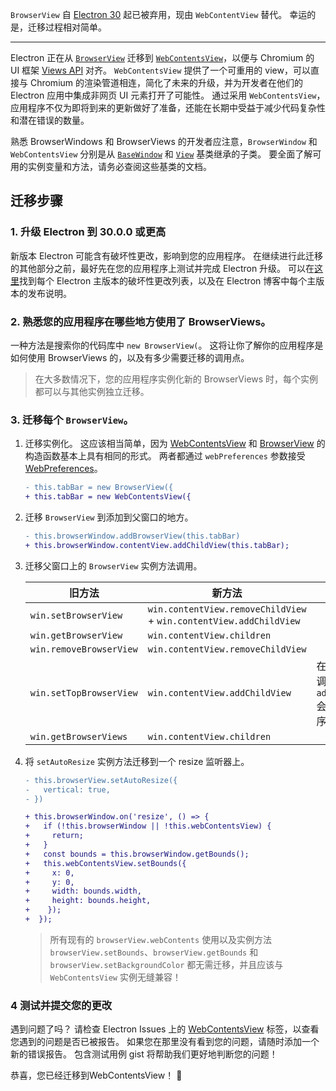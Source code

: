 `BrowserView` 自 [Electron 30](http://www.electronjs.org/blog/electron-30-0) 起已被弃用，现由 `WebContentView` 替代。 幸运的是，迁移过程相对简单。

---

Electron 正在从 [`BrowserView`](https://www.electronjs.org/docs/latest/api/browser-view) 迁移到 [`WebContentsView`](https://www.electronjs.org/docs/latest/api/web-contents-view)，以便与 Chromium 的 UI 框架 [Views API](https://www.chromium.org/chromium-os/developer-library/guides/views/intro/) 对齐。 `WebContentsView` 提供了一个可重用的 view，可以直接与 Chromium 的渲染管道相连，简化了未来的升级，并为开发者在他们的 Electron 应用中集成非网页 UI 元素打开了可能性。 通过采用 `WebContentsView`，应用程序不仅为即将到来的更新做好了准备，还能在长期中受益于减少代码复杂性和潜在错误的数量。

熟悉 BrowserWindows 和 BrowserViews 的开发者应注意，`BrowserWindow` 和 `WebContentsView` 分别是从 [`BaseWindow`](https://www.electronjs.org/docs/latest/api/base-window) 和 [`View`](https://www.electronjs.org/docs/latest/api/view) 基类继承的子类。 要全面了解可用的实例变量和方法，请务必查阅这些基类的文档。

## 迁移步骤

### 1. 升级 Electron 到 30.0.0 或更高

新版本 Electron 可能含有破坏性更改，影响到您的应用程序。 在继续进行此迁移的其他部分之前，最好先在您的应用程序上测试并完成 Electron 升级。 可以在[这里](https://www.electronjs.org/docs/latest/breaking-changes)找到每个 Electron 主版本的破坏性更改列表，以及在 Electron 博客中每个主版本的发布说明。

### 2. 熟悉您的应用程序在哪些地方使用了 BrowserViews。

一种方法是搜索你的代码库中 `new BrowserView(`。 这将让你了解你的应用程序是如何使用 BrowserViews 的，以及有多少需要迁移的调用点。

> 在大多数情况下，您的应用程序实例化新的 BrowserViews 时，每个实例都可以与其他实例独立迁移。

### 3. 迁移每个 `BrowserView`。

1. 迁移实例化。 这应该相当简单，因为 [WebContentsView](https://www.electronjs.org/docs/latest/api/web-contents-view#new-webcontentsviewoptions) 和 [BrowserView](https://www.electronjs.org/docs/latest/api/browser-view#new-browserviewoptions-experimental-deprecated) 的构造函数基本上具有相同的形式。 两者都通过 `webPreferences` 参数接受 [WebPreferences](https://www.electronjs.org/docs/latest/api/structures/web-preferences)。

   ```diff
   - this.tabBar = new BrowserView({
   + this.tabBar = new WebContentsView({
   ```

2. 迁移 `BrowserView` 到添加到父窗口的地方。

   ```diff
   - this.browserWindow.addBrowserView(this.tabBar)
   + this.browserWindow.contentView.addChildView(this.tabBar);
   ```

3. 迁移父窗口上的 `BrowserView` 实例方法调用。

   | 旧方法                     | 新方法                                                                | 注意：                                 |
   | ----------------------- | ------------------------------------------------------------------ | ----------------------------------- |
   | `win.setBrowserView`    | `win.contentView.removeChildView` + `win.contentView.addChildView` |                                     |
   | `win.getBrowserView`    | `win.contentView.children`                                         |                                     |
   | `win.removeBrowserView` | `win.contentView.removeChildView`                                  |                                     |
   | `win.setTopBrowserView` | `win.contentView.addChildView`                                     | 在现有视图上调用 `addChildView` 会将其重新排序到顶部。 |
   | `win.getBrowserViews`   | `win.contentView.children`                                         |                                     |

4. 将 `setAutoResize` 实例方法迁移到一个 resize 监听器上。

   ```diff
   - this.browserView.setAutoResize({
   -   vertical: true,
   - })

   + this.browserWindow.on('resize', () => {
   +   if (!this.browserWindow || !this.webContentsView) {
   +     return;
   +   }
   +   const bounds = this.browserWindow.getBounds();
   +   this.webContentsView.setBounds({
   +     x: 0,
   +     y: 0,
   +     width: bounds.width,
   +     height: bounds.height,
   +    });
   +  });
   ```


   > 所有现有的  `browserView.webContents` 使用以及实例方法 `browserView.setBounds`、`browserView.getBounds` 和 `browserView.setBackgroundColor` 都无需迁移，并且应该与 `WebContentsView` 实例无缝兼容！


### 4 测试并提交您的更改

遇到问题了吗？ 请检查 Electron Issues 上的 [WebContentsView](https://github.com/electron/electron/labels/component%2FWebContentsView) 标签，以查看您遇到的问题是否已被报告。 如果您在那里没有看到您的问题，请随时添加一个新的错误报告。 包含测试用例 gist 将帮助我们更好地判断您的问题！

恭喜，您已经迁移到WebContentsView！ 🎉
